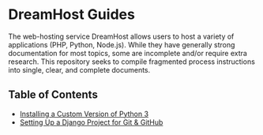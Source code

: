 # DreamHost Guides

The web-hosting service DreamHost allows users to host a variety of applications (PHP, Python, Node.js). While they have generally strong documentation for most topics, some are incomplete and/or require extra research. This repository seeks to compile fragmented process instructions into single, clear, and complete documents. 

## Table of Contents
- [Installing a Custom Version of Python 3](https://github.com/N8Brown/dreamhost_guides/blob/main/install_python3.md)
- [Setting Up a Django Project for Git & GitHub]()